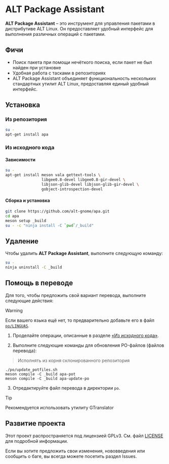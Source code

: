 # ALT Package Assistant

**ALT Package Assistant** – это инструмент для управления пакетами в дистрибутиве ALT Linux. Он предоставляет удобный интерфейс для выполнения различных операций с пакетами.

## Фичи

- Поиск пакета при помощи нечёткого поиска, если пакет не был найден при установке
- Удобная работа с тасками в репозиториях
- ALT Package Assistant объединяет функциональность нескольких стандартных утилит ALT Linux, предоставляя единый удобный интерфейс.

## Установка

### Из репозитория

```bash
su -
apt-get install apa
```

### Из исходного кода

#### Зависимости

```bash
su -
apt-get install meson vala gettext-tools \
                libgee0.8-devel libgee0.8-gir-devel \
                libjson-glib-devel libjson-glib-gir-devel \
                gobject-introspection-devel
```

#### Сборка и установка

```bash
git clone https://github.com/alt-gnome/apa.git
cd apa
meson setup _build
su - -c "ninja install -C `pwd`/_build"
```

## Удаление

Чтобы удалить **ALT Package Assistant**, выполните следующую команду:

```bash
su -
ninja uninstall -C _build
```

## Помощь в переводе

Для того, чтобы предложить свой вариант перевода, выполните следующие действия:

> [!WARNING]
> Если вашего языка ещё нет, то предварительно добавьте его в файл [`po/LINGUAS`](./po/LINGUAS).

1. Проделайте операции, описанные в разделе [«Из исходного кода»](#из-исходного-кода).

2. Выполните следующие команды для обновления PO-файлов (файлов перевода):

> Исполнять из корня склонированного репозитория

```shell
./po/update_potfiles.sh
meson compile -C _build apa-pot
meson compile -C _build apa-update-po
```

3. Отредактируйте файл перевода в директории `po`.

> [!TIP]
> Рекомендуется использовать утилиту GTranslator

## Развитие проекта

Этот проект распространяется под лицензией GPLv3. См. файл [LICENSE](./LICENSE) для подробной информации.

Если вы хотите предложить свои изменения, нововведения или сообщить о баге, вы всегда можете посетить раздел Issues.
